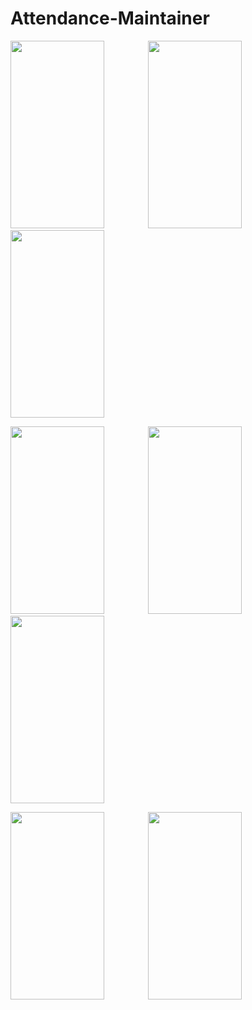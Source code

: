 # Attendance-Maintainer

<img src="https://user-images.githubusercontent.com/65973895/166939980-59a1ea1c-a83b-43a0-bb95-cd69d152401e.png" width="150" height="300">&emsp;&emsp;&emsp;&emsp;&emsp;<img src="https://user-images.githubusercontent.com/65973895/166941202-f9921282-eaeb-4b22-876a-5c9b4d3fb57a.png" width="150" height="300">&emsp;&emsp;&emsp;&emsp;&emsp;<img src="https://user-images.githubusercontent.com/65973895/166942299-919b7e17-dca8-45b4-8fcf-a5d2bb7a1205.png" width="150" height="300">

<img src="https://user-images.githubusercontent.com/65973895/166942431-d3940eee-cf0c-4c4a-9bd1-618dfb3861f1.png" width="150" height="300">&emsp;&emsp;&emsp;&emsp;&emsp;<img src="https://user-images.githubusercontent.com/65973895/166942569-de593a03-8289-41ae-a78a-2da03eb18694.png" width="150" height="300">&emsp;&emsp;&emsp;&emsp;&emsp;<img src="https://user-images.githubusercontent.com/65973895/166942662-6933d751-3c3e-4dbd-b111-c3b4f5f0e31a.png" width="150" height="300">

<img src="https://user-images.githubusercontent.com/65973895/166942569-de593a03-8289-41ae-a78a-2da03eb18694.png" width="150" height="300">&emsp;&emsp;&emsp;&emsp;&emsp;<img src="https://user-images.githubusercontent.com/65973895/166942746-fbb0c358-97c5-4306-866d-bb57cb9c9137.png" width="150" height="300">
